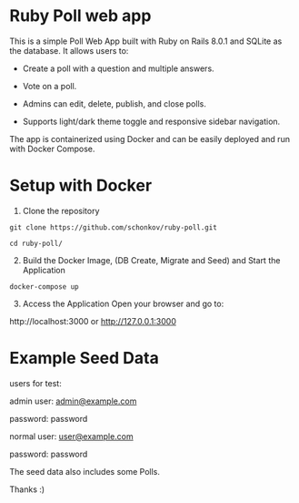 # Ruby Poll web app

This is a simple Poll Web App built with Ruby on Rails 8.0.1 and SQLite as the database. It allows users to:

- Create a poll with a question and multiple answers.

- Vote on a poll.

- Admins can edit, delete, publish, and close polls.

- Supports light/dark theme toggle and responsive sidebar navigation.

The app is containerized using Docker and can be easily deployed and run with Docker Compose.

# Setup with Docker

1. Clone the repository

`git clone https://github.com/schonkov/ruby-poll.git`

`cd ruby-poll/`

2. Build the Docker Image, (DB Create, Migrate and Seed) and Start the Application

`docker-compose up
`

3. Access the Application
Open your browser and go to:

http://localhost:3000
or
http://127.0.0.1:3000

# Example Seed Data

users for test:

admin user: admin@example.com

password: password

normal user: user@example.com

password: password

The seed data also includes some Polls.

Thanks :)